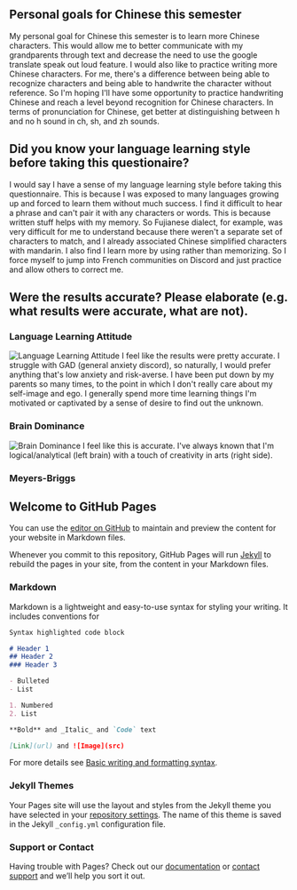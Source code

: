 ## Personal goals for Chinese this semester

My personal goal for Chinese this semester is to learn more Chinese characters. This would allow me to better communicate with my grandparents through text and decrease the need to use the google translate speak out loud feature. I would also like to practice writing more Chinese characters. For me, there's a difference between being able to recognize characters and being able to handwrite the character without reference. So I'm hoping I'll have some opportunity to practice handwriting Chinese and reach a level beyond recognition for Chinese characters. In terms of pronunciation for Chinese, get better at distinguishing between h and no h sound in ch, sh, and zh sounds.

## Did you know your language learning style before taking this questionaire?
I would say I have a sense of my language learning style before taking this questionnaire. This is because I was exposed to many languages growing up and forced to learn them without much success. I find it difficult to hear a phrase and can't pair it with any characters or words. This is because written stuff helps with my memory. So Fujianese dialect, for example, was very difficult for me to understand because there weren't a separate set of characters to match, and I already associated Chinese simplified characters with mandarin. I also find I learn more by using rather than memorizing. So I force myself to jump into French communities on Discord and just practice and allow others to correct me. 

## Were the results accurate? Please elaborate (e.g. what results were accurate, what are not).
### Language Learning Attitude
![Language Learning Attitude](https://i.imgur.com/5mgpZag.png)
I feel like the results were pretty accurate. I struggle with GAD (general anxiety discord), so naturally, I would prefer anything that's low anxiety and risk-averse. I have been put down by my parents so many times, to the point in which I don't really care about my self-image and ego. I generally spend more time learning things I'm motivated or captivated by a sense of desire to find out the unknown.

### Brain Dominance
![Brain Dominance](https://i.imgur.com/hI2skqp.png)
I feel like this is accurate. I've always known that I'm logical/analytical (left brain) with a touch of creativity in arts (right side).

### Meyers-Briggs




## Welcome to GitHub Pages

You can use the [editor on GitHub](https://github.com/richuyulin/Digital-Learning-Portfolio-Entry-1/edit/main/README.md) to maintain and preview the content for your website in Markdown files.

Whenever you commit to this repository, GitHub Pages will run [Jekyll](https://jekyllrb.com/) to rebuild the pages in your site, from the content in your Markdown files.

### Markdown

Markdown is a lightweight and easy-to-use syntax for styling your writing. It includes conventions for

```markdown
Syntax highlighted code block

# Header 1
## Header 2
### Header 3

- Bulleted
- List

1. Numbered
2. List

**Bold** and _Italic_ and `Code` text

[Link](url) and ![Image](src)
```

For more details see [Basic writing and formatting syntax](https://docs.github.com/en/github/writing-on-github/getting-started-with-writing-and-formatting-on-github/basic-writing-and-formatting-syntax).

### Jekyll Themes

Your Pages site will use the layout and styles from the Jekyll theme you have selected in your [repository settings](https://github.com/richuyulin/Digital-Learning-Portfolio-Entry-1/settings/pages). The name of this theme is saved in the Jekyll `_config.yml` configuration file.

### Support or Contact

Having trouble with Pages? Check out our [documentation](https://docs.github.com/categories/github-pages-basics/) or [contact support](https://support.github.com/contact) and we’ll help you sort it out.

